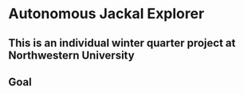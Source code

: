 # Autonomous Jackal Explorer
## This is an individual winter quarter project at Northwestern University
## Goal
